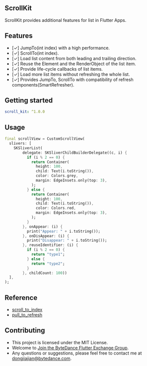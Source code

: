 ScrollKit
---

ScrollKit provides additional features for list in Flutter Apps.

## Features

- [✓] JumpTo(int index) with a high performance.
- [✓] ScrollTo(int index).
- [✓] Load list content from both leading and trailing direction.
- [✓] Reuse the Element and the RenderObject of the list item.
- [✓] Provide life-cycle callbacks of list items.
- [✓] Load more list items without refreshing the whole list.
- [✓] Provides JumpTo, ScrollTo with compatibility of refresh components(SmartRefresher).

## Getting started

```yaml
scroll_kit: ^1.0.0
```

## Usage

```dart
final scrollView = CustomScrollView(
  slivers: [
    SKSliverList(
        delegate: SKSliverChildBuilderDelegate((c, i) {
          if (i % 2 == 0) {
            return Container(
              height: 100,
              child: Text(i.toString()),
              color: Colors.grey,
              margin: EdgeInsets.only(top: 3),
            );
          } else {
            return Container(
              height: 100,
              child: Text(i.toString()),
              color: Colors.red,
              margin: EdgeInsets.only(top: 3),
            );
          }
        }, onAppear: (i) {
          print("Appear: " + i.toString());
        }, onDisAppear: (i) {
          print("Disappear: " + i.toString());
        }, reuseIdentifier: (i) {
          if (i % 2 == 0) {
            return "type1";
          } else {
            return "type2";
          }
        }, childCount: 100))
  ],
);
```

## Reference
- [scroll_to_index](https://pub.dev/packages/scroll_to_index)
- [pull_to_refresh](https://pub.dev/packages/pull_to_refresh)

## Contributing
- This project is licensed under the MIT License.
- Welcome to [Join the ByteDance Flutter Exchange Group](https://applink.feishu.cn/client/chat/chatter/add_by_link?link_token=b07u55bb-68f0-4a4b-871d-687637766a68).
- Any questions or suggestions, please feel free to contact me at dongjiajian@bytedance.com.